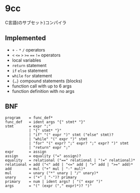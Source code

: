 # 9cc
C言語(のサブセット)コンパイラ

## Implemented
- `+` `-` `*` `/` operators
- `<` `<=` `>` `>=` `==` `!=` operators
- local variables
- `return` statement
- `if` `else` statement
- `while` `for` statement
- `{…}` compound statements (blocks)
- function call with up to 6 args
- function definition with no args


## BNF
```
program    = func_def*
func_def   = ident args "{" stmt* "}"
stmt       = expr ";"
           | "{" stmt* "}"
           | "if" "(" expr ")" stmt ("else" stmt)?
           | "while" "(" expr ")" stmt
           | "for" "(" expr? ";" expr? ";" expr? ")" stmt
           | "return" expr ";"
expr       = assign
assign     = equality ("=" assign)?
equality   = relational ("==" relational | "!=" relational)*
relational = add ("<" add | "<=" add | ">" add | ">=" add)*
add        = mul ("+" mul | "-" mul)*
mul        = unary ("*" unary | "/" unary)*
unary      = ("+" | "-")? primary
primary    = num | ident args? | "(" expr ")"
args       = "(" (expr ("," expr)*)? ")"
```
